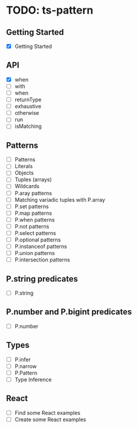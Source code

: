 # TODO: ts-pattern

## Getting Started

- [x] Getting Started

## API

- [x] when
- [ ] with
- [ ] when
- [ ] returnType
- [ ] exhaustive
- [ ] otherwise
- [ ] run
- [ ] isMatching

## Patterns

- [ ] Patterns
- [ ] Literals
- [ ] Objects
- [ ] Tuples (arrays)
- [ ] Wildcards
- [ ] P.aray patterns
- [ ] Matching variadic tuples with P.array
- [ ] P.set patterns
- [ ] P.map patterns
- [ ] P.when patterns
- [ ] P.not patterns
- [ ] P.select patterns
- [ ] P.optional patterns
- [ ] P.instanceof patterns
- [ ] P.union patterns
- [ ] P.intersection patterns

## P.string predicates

- [ ] P.string

## P.number and P.bigint predicates

- [ ] P.number

## Types

- [ ] P.infer
- [ ] P.narrow
- [ ] P.Pattern
- [ ] Type Inference

## React

- [ ] Find some React examples
- [ ] Create some React examples
